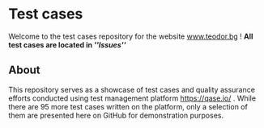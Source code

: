 # Test cases

Welcome to the test cases repository for the website www.teodor.bg ! **All test cases are located in _''Issues''_**

## About

This repository serves as a showcase of test cases and quality assurance efforts conducted using test management platform https://qase.io/ . While there are 95 more test cases written on the platform, only a selection of them are presented here on GitHub for demonstration purposes.
